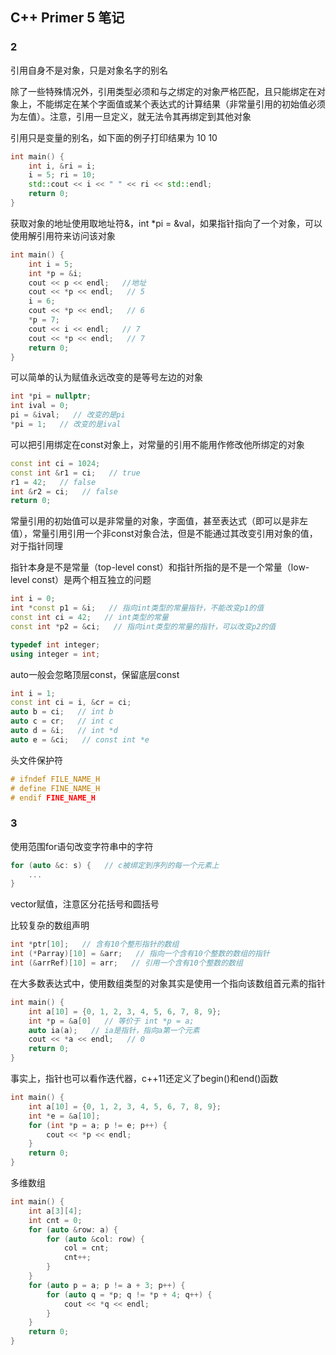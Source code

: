 ## C++ Primer 5 笔记

### 2

引用自身不是对象，只是对象名字的别名

除了一些特殊情况外，引用类型必须和与之绑定的对象严格匹配，且只能绑定在对象上，不能绑定在某个字面值或某个表达式的计算结果（非常量引用的初始值必须为左值）。注意，引用一旦定义，就无法令其再绑定到其他对象

引用只是变量的别名，如下面的例子打印结果为 10 10

```c++
int main() {
    int i, &ri = i;
    i = 5; ri = 10;
    std::cout << i << " " << ri << std::endl;
    return 0;
}
```

获取对象的地址使用取地址符&，int *pi = &val，如果指针指向了一个对象，可以使用解引用符来访问该对象

```c++
int main() {
    int i = 5;
    int *p = &i;
    cout << p << endl;   //地址
    cout << *p << endl;   // 5
    i = 6;
    cout << *p << endl;   // 6
    *p = 7;
    cout << i << endl;   // 7
    cout << *p << endl;   // 7
    return 0;
}
```

可以简单的认为赋值永远改变的是等号左边的对象
```c++
int *pi = nullptr;
int ival = 0;
pi = &ival;   // 改变的是pi
*pi = 1;   // 改变的是ival
```

可以把引用绑定在const对象上，对常量的引用不能用作修改他所绑定的对象
```c++
const int ci = 1024;
const int &r1 = ci;   // true
r1 = 42;   // false
int &r2 = ci;   // false
return 0;
```
常量引用的初始值可以是非常量的对象，字面值，甚至表达式（即可以是非左值），常量引用引用一个非const对象合法，但是不能通过其改变引用对象的值，对于指针同理

指针本身是不是常量（top-level const）和指针所指的是不是一个常量（low-level const）是两个相互独立的问题

```c++
int i = 0;
int *const p1 = &i;   // 指向int类型的常量指针，不能改变p1的值
const int ci = 42;   // int类型的常量
const int *p2 = &ci;   // 指向int类型的常量的指针，可以改变p2的值
```

```c++
typedef int integer;
using integer = int;
```

auto一般会忽略顶层const，保留底层const
```c++
int i = 1;
const int ci = i, &cr = ci;
auto b = ci;   // int b
auto c = cr;   // int c
auto d = &i;   // int *d
auto e = &ci;   // const int *e
```

头文件保护符
```c++
# ifndef FILE_NAME_H
# define FINE_NAME_H
# endif FINE_NAME_H
```

### 3

使用范围for语句改变字符串中的字符
```c++
for (auto &c: s) {   // c被绑定到序列的每一个元素上
    ...
}
```
vector赋值，注意区分花括号和圆括号

比较复杂的数组声明
```c++
int *ptr[10];   // 含有10个整形指针的数组
int (*Parray)[10] = &arr;   // 指向一个含有10个整数的数组的指针
int (&arrRef)[10] = arr;   // 引用一个含有10个整数的数组
```

在大多数表达式中，使用数组类型的对象其实是使用一个指向该数组首元素的指针
```c++
int main() {
    int a[10] = {0, 1, 2, 3, 4, 5, 6, 7, 8, 9};
    int *p = &a[0]   // 等价于 int *p = a;
    auto ia(a);   // ia是指针，指向a第一个元素
    cout << *a << endl;   // 0
    return 0;
}
```

事实上，指针也可以看作迭代器，c++11还定义了begin()和end()函数
```c++
int main() {
    int a[10] = {0, 1, 2, 3, 4, 5, 6, 7, 8, 9};
    int *e = &a[10];
    for (int *p = a; p != e; p++) {
        cout << *p << endl;
    }
    return 0;
}
```

多维数组
```c++
int main() {
    int a[3][4];
    int cnt = 0;
    for (auto &row: a) {
        for (auto &col: row) {
            col = cnt;
            cnt++;
        }
    }
    for (auto p = a; p != a + 3; p++) {
        for (auto q = *p; q != *p + 4; q++) {
            cout << *q << endl;
        }
    }
    return 0;
}
```